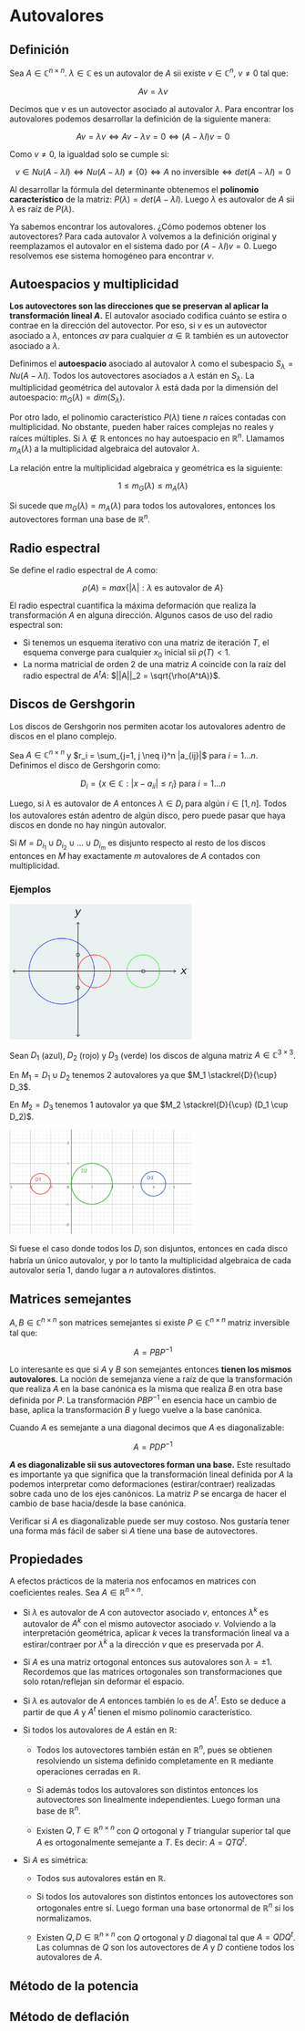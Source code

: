 # Autovalores

## Definición

Sea $A \in \mathbb{C}^{n \times n}$. $\lambda \in \mathbb{C}$ es un autovalor de $A$ sii existe $v \in \mathbb{C}^n$, $v \neq 0$ tal que:

$$
Av = \lambda v
$$

Decimos que $v$ es un autovector asociado al autovalor $\lambda$. Para encontrar los autovalores podemos desarrollar la definición de la siguiente manera:

$$
Av = \lambda v \iff Av - \lambda v = 0 \iff (A - \lambda I) v = 0
$$

Como $v \neq 0$, la igualdad solo se cumple si:

$$
v \in Nu(A - \lambda I) \iff Nu(A - \lambda I) \neq \{0\} \iff A \text{ no inversible} \iff det(A - \lambda I) = 0
$$

Al desarrollar la fórmula del determinante obtenemos el **polinomio característico** de la matriz: $P(\lambda) = det(A - \lambda I)$. Luego $\lambda$ es autovalor de $A$ sii $\lambda$ es raíz de $P(\lambda)$.

Ya sabemos encontrar los autovalores. ¿Cómo podemos obtener los autovectores? Para cada autovalor $\lambda$ volvemos a la definición original y reemplazamos el autovalor en el sistema dado por $(A - \lambda I) v = 0$. Luego resolvemos ese sistema homogéneo para encontrar $v$.

## Autoespacios y multiplicidad

**Los autovectores son las direcciones que se preservan al aplicar la transformación lineal $A$.** El autovalor asociado codifica cuánto se estira o contrae en la dirección del autovector. Por eso, si $v$ es un autovector asociado a $\lambda$, entonces $\alpha v$ para cualquier $\alpha \in \mathbb{R}$ también es un autovector asociado a $\lambda$.

Definimos el **autoespacio** asociado al autovalor $\lambda$ como el subespacio $S_{\lambda} = Nu(A - \lambda I)$. Todos los autovectores asociados a $\lambda$ están en $S_{\lambda}$. La multiplicidad geométrica del autovalor $\lambda$ está dada por la dimensión del autoespacio: $m_G(\lambda) = dim(S_{\lambda})$.

Por otro lado, el polinomio característico $P(\lambda)$ tiene $n$ raíces contadas con multiplicidad. No obstante, pueden haber raíces complejas no reales y raíces múltiples. Si $\lambda \not\in \mathbb{R}$ entonces no hay autoespacio en $\mathbb{R}^n$. Llamamos $m_A(\lambda)$ a la multiplicidad algebraica del autovalor $\lambda$.

La relación entre la multiplicidad algebraica y geométrica es la siguiente:

$$
1 \leq m_G(\lambda) \leq m_A(\lambda)
$$

Si sucede que $m_G(\lambda) = m_A(\lambda)$ para todos los autovalores, entonces los autovectores forman una base de $\mathbb{R}^n$.

## Radio espectral

Se define el radio espectral de $A$ como:

$$
\rho(A) = max \{ |\lambda| : \lambda \text{ es autovalor de } A \}
$$

El radio espectral cuantifica la máxima deformación que realiza la transformación $A$ en alguna dirección. Algunos casos de uso del radio espectral son:

- Si tenemos un esquema iterativo con una matriz de iteración $T$, el esquema converge para cualquier $x_0$ inicial sii $\rho(T) < 1$.
- La norma matricial de orden 2 de una matriz $A$ coincide con la raíz del radio espectral de $A^tA$: $||A||_2 = \sqrt{\rho(A^tA)}$.

## Discos de Gershgorin

Los discos de Gershgorin nos permiten acotar los autovalores adentro de discos en el plano complejo.

Sea $A \in \mathbb{C}^{n \times n}$ y $r_i = \sum_{j=1, j \neq i}^n |a_{ij}|$ para $i=1 \dots n$. Definimos el disco de Gershgorin como:

$$
D_i = \{ x \in \mathbb{C} : |x - a_{ii}| \leq r_i \} \text{ para } i = 1 \dots n
$$

Luego, si $\lambda$ es autovalor de $A$ entonces $\lambda \in D_i$ para algún $i \in [1, n].$ Todos los autovalores están adentro de algún disco, pero puede pasar que haya discos en donde no hay ningún autovalor.

Si $M = D_{i_1} \cup D_{i_2} \cup \dots \cup D_{i_m}$ es disjunto respecto al resto de los discos entonces en $M$ hay exactamente $m$ autovalores de $A$ contados con multiplicidad.

### Ejemplos

<img src="./assets/autovalores-discos-1.png" width="320">

Sean $D_1$ (azul), $D_2$ (rojo) y $D_3$ (verde) los discos de alguna matriz $A \in \mathbb{C}^{3 \times 3}$.

En $M_1 = D_1 \cup D_2$ tenemos 2 autovalores ya que $M_1 \stackrel{D}{\cup} D_3$.

En $M_2 = D_3$ tenemos 1 autovalor ya que $M_2 \stackrel{D}{\cup} (D_1 \cup D_2)$.

<img src="./assets/autovalores-discos-2.png" width="320">

Si fuese el caso donde todos los $D_i$ son disjuntos, entonces en cada disco habría un único autovalor, y por lo tanto la multiplicidad algebraica de cada autovalor sería 1, dando lugar a $n$ autovalores distintos.

## Matrices semejantes

$A, B \in \mathbb{C}^{n \times n}$ son matrices semejantes si existe $P \in \mathbb{C}^{n \times n}$ matriz inversible tal que:

$$
A = P B P^{-1}
$$

Lo interesante es que si $A$ y $B$ son semejantes entonces **tienen los mismos autovalores**. La noción de semejanza viene a raíz de que la transformación que realiza $A$ en la base canónica es la misma que realiza $B$ en otra base definida por $P$. La transformación $P B P^{-1}$ en esencia hace un cambio de base, aplica la transformación $B$ y luego vuelve a la base canónica.

Cuando $A$ es semejante a una diagonal decimos que $A$ es diagonalizable:

$$
A = P D P^{-1}
$$

**$A$ es diagonalizable sii sus autovectores forman una base.** Este resultado es importante ya que significa que la transformación lineal definida por $A$ la podemos interpretar como deformaciones (estirar/contraer) realizadas sobre cada uno de los ejes canónicos. La matriz $P$ se encarga de hacer el cambio de base hacia/desde la base canónica.

Verificar si $A$ es diagonalizable puede ser muy costoso. Nos gustaría tener una forma más fácil de saber si $A$ tiene una base de autovectores.

## Propiedades

A efectos prácticos de la materia nos enfocamos en matrices con coeficientes reales. Sea $A \in \mathbb{R}^{n \times n}$.

- Si $\lambda$ es autovalor de $A$ con autovector asociado $v$, entonces $\lambda^k$ es autovalor de $A^k$ con el mismo autovector asociado $v$. Volviendo a la interpretación geométrica, aplicar $k$ veces la transformación lineal va a estirar/contraer por $\lambda^k$ a la dirección $v$ que es preservada por $A$.

- Si $A$ es una matriz ortogonal entonces sus autovalores son $\lambda = \pm 1$. Recordemos que las matrices ortogonales son transformaciones que solo rotan/reflejan sin deformar el espacio.

- Si $\lambda$ es autovalor de $A$ entonces también lo es de $A^t$. Esto se deduce a partir de que $A$ y $A^t$ tienen el mismo polinomio característico.

- Si todos los autovalores de $A$ están en $\mathbb{R}$:

    - Todos los autovectores también están en $\mathbb{R}^n$, pues se obtienen resolviendo un sistema definido completamente en $\mathbb{R}$ mediante operaciones cerradas en $\mathbb{R}$.

    - Si además todos los autovalores son distintos entonces los autovectores son linealmente independientes. Luego forman una base de $\mathbb{R}^{n}$.

    - Existen $Q, T \in \mathbb{R}^{n \times n}$ con $Q$ ortogonal y $T$ triangular superior tal que $A$ es ortogonalmente semejante a $T$. Es decir: $A = Q T Q^t$.

- Si $A$ es simétrica:

    - Todos sus autovalores están en $\mathbb{R}$.

    - Si todos los autovalores son distintos entonces los autovectores son ortogonales entre sí. Luego forman una base ortonormal de $\mathbb{R}^{n}$ si los normalizamos.

    - Existen $Q, D \in \mathbb{R}^{n \times n}$ con $Q$ ortogonal y $D$ diagonal tal que $A = Q D Q^t$. Las columnas de $Q$ son los autovectores de $A$ y $D$ contiene todos los autovalores de $A$.

## Método de la potencia

## Método de deflación
